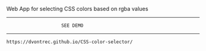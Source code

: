 Web App for selecting CSS colors based on rgba values

******************************************************
						SEE DEMO
******************************************************
	https://dvontrec.github.io/CSS-color-selector/